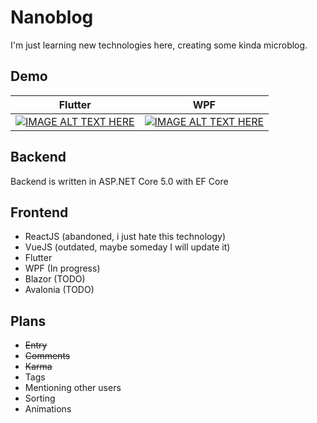 # Nanoblog

I'm just learning new technologies here, creating some kinda microblog.

## Demo

Flutter                                  | WPF
:---------------------------------------:|:---------------------------------------:
[![IMAGE ALT TEXT HERE](https://img.youtube.com/vi/GnxSof7RKKY/1.jpg)](https://www.youtube.com/watch?v=GnxSof7RKKY) | [![IMAGE ALT TEXT HERE](https://img.youtube.com/vi/JfUDPlhLytU/1.jpg)](https://www.youtube.com/watch?v=JfUDPlhLytU)

## Backend

Backend is written in ASP.NET Core 5.0 with EF Core

## Frontend

- ReactJS (abandoned, i just hate this technology)
- VueJS (outdated, maybe someday I will update it)
- Flutter
- WPF (In progress)
- Blazor (TODO)
- Avalonia (TODO)

## Plans

- ~~Entry~~
- ~~Comments~~
- ~~Karma~~
- Tags
- Mentioning other users
- Sorting
- Animations
